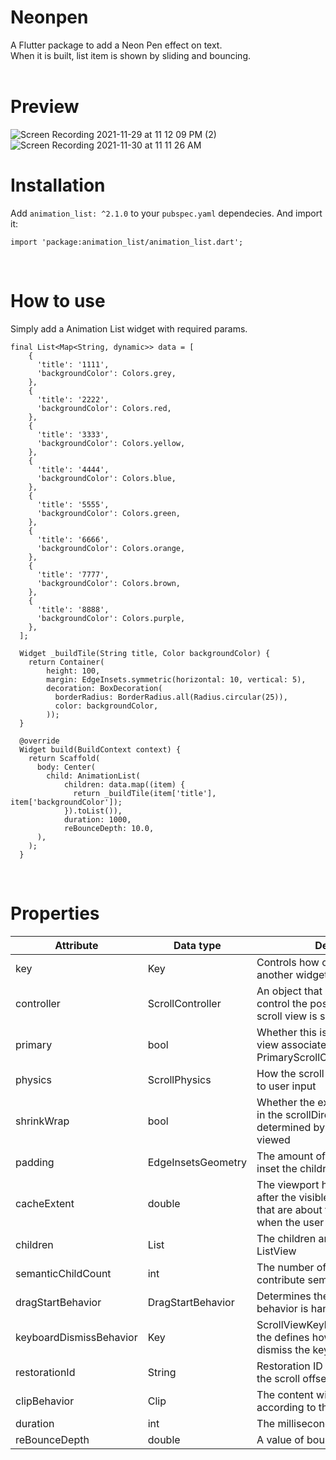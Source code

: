 # Neonpen

A Flutter package to add a Neon Pen effect on text.<br>
When it is built, list item is shown by sliding and bouncing.
<br><br>


# Preview
![Screen Recording 2021-11-29 at 11 12 09 PM (2)](https://user-images.githubusercontent.com/24351423/143973177-3c01bef5-82f2-4e7f-b14a-867292841b64.gif)![Screen Recording 2021-11-30 at 11 11 26 AM](https://user-images.githubusercontent.com/24351423/143973378-bfffa7e9-07be-4625-851e-36b9324f9576.gif)






# Installation

Add `animation_list: ^2.1.0` to your `pubspec.yaml` dependecies. And import it:

```
import 'package:animation_list/animation_list.dart';
```
<br>

# How to use
Simply add a Animation List widget with required params.

```
final List<Map<String, dynamic>> data = [
    {
      'title': '1111',
      'backgroundColor': Colors.grey,
    },
    {
      'title': '2222',
      'backgroundColor': Colors.red,
    },
    {
      'title': '3333',
      'backgroundColor': Colors.yellow,
    },
    {
      'title': '4444',
      'backgroundColor': Colors.blue,
    },
    {
      'title': '5555',
      'backgroundColor': Colors.green,
    },
    {
      'title': '6666',
      'backgroundColor': Colors.orange,
    },
    {
      'title': '7777',
      'backgroundColor': Colors.brown,
    },
    {
      'title': '8888',
      'backgroundColor': Colors.purple,
    },
  ];

  Widget _buildTile(String title, Color backgroundColor) {
    return Container(
        height: 100,
        margin: EdgeInsets.symmetric(horizontal: 10, vertical: 5),
        decoration: BoxDecoration(
          borderRadius: BorderRadius.all(Radius.circular(25)),
          color: backgroundColor,
        ));
  }

  @override
  Widget build(BuildContext context) {
    return Scaffold(
      body: Center(
        child: AnimationList(
            children: data.map((item) {
              return _buildTile(item['title'], item['backgroundColor']);
            }).toList()),
            duration: 1000,
            reBounceDepth: 10.0,
      ),
    );
  }
```
<br>

# Properties
| Attribute | Data type | Description | Default |
|--|--|--|--|
| key | Key | Controls how one widget replaces another widget in the tree | - |
| controller | ScrollController | An object that can be used to control the position to which this scroll view is scrolled | - |
| primary | bool | Whether this is the primary scroll view associated with the parent PrimaryScrollController | - |
| physics | ScrollPhysics | How the scroll view should respond to user input | - |
| shrinkWrap | bool | Whether the extent of the scroll view in the scrollDirection should be determined by the contents being viewed | false |
| padding | EdgeInsetsGeometry | The amount of space by which to inset the children | - |
| cacheExtent | double | The viewport has an area before and after the visible area to cache items that are about to become visible when the user scrolls | - |
| children | List<Widget> | The children are required to fill the ListView | <Widget>[] |
| semanticChildCount | int | The number of children that will contribute semantic information | - |
| dragStartBehavior | DragStartBehavior | Determines the way that drag start behavior is handled | DragStartBehavior.start |
| keyboardDismissBehavior | Key | ScrollViewKeyboardDismissBehavior the defines how this ScrollView will dismiss the keyboard automatically | ScrollViewKeyboardDismissBehavior.manual |
| restorationId | String | Restoration ID to save and restore the scroll offset of the scrollable | - |
| clipBehavior | Clip | The content will be clipped (or not) according to this option | Clip.hardEdge |
| duration | int | The milliseconds the animation runs  | 1300 |
| reBounceDepth | double | A value of bounce depth | 10.0 |
